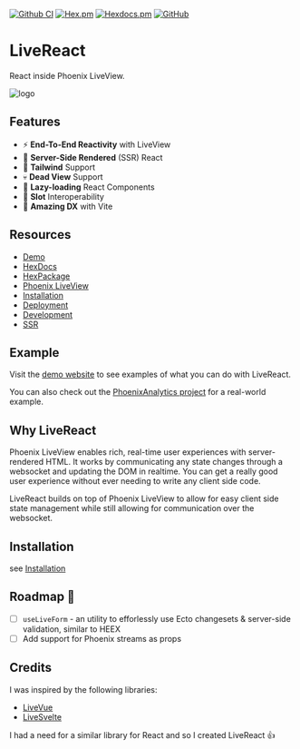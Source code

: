 [![Github CI](https://github.com/mrdotb/live_react/workflows/Tests/badge.svg)](https://github.com/mrdotb/live_react/actions)
[![Hex.pm](https://img.shields.io/hexpm/v/live_react.svg)](https://hex.pm/packages/live_react)
[![Hexdocs.pm](https://img.shields.io/badge/docs-hexdocs.pm-purple)](https://hexdocs.pm/live_react)
[![GitHub](https://img.shields.io/github/stars/mrdotb/live_react?style=social)](https://github.com/mrdotb/live_react)

# LiveReact

React inside Phoenix LiveView.

![logo](https://github.com/mrdotb/live_react/blob/main/logo.svg?raw=true)

## Features

- ⚡ **End-To-End Reactivity** with LiveView
- 🔋 **Server-Side Rendered** (SSR) React
- 🦄 **Tailwind** Support
- 💀 **Dead View** Support
- 🐌 **Lazy-loading** React Components
- 🦥 **Slot** Interoperability
- 🚀 **Amazing DX** with Vite

## Resources

- [Demo](https://live-react-examples.fly.dev/simple)
- [HexDocs](https://hexdocs.pm/live_react)
- [HexPackage](https://hex.pm/packages/live_react)
- [Phoenix LiveView](https://github.com/phoenixframework/phoenix_live_view)
- [Installation](/guides/installation.md)
- [Deployment](/guides/deployment.md)
- [Development](/guides/development.md)
- [SSR](/guides/ssr.md)

## Example

Visit the [demo website](https://live-react-examples.fly.dev/simple) to see examples of what you can do with LiveReact.

You can also check out the [PhoenixAnalytics project](https://github.com/lalabuy948/PhoenixAnalytics) for a real-world example.

## Why LiveReact

Phoenix LiveView enables rich, real-time user experiences with server-rendered HTML.
It works by communicating any state changes through a websocket and updating the DOM in realtime.
You can get a really good user experience without ever needing to write any client side code.

LiveReact builds on top of Phoenix LiveView to allow for easy client side state management while still allowing for communication over the websocket.

## Installation

see [Installation](/guides/installation.md)

## Roadmap 🎯

- [ ] `useLiveForm` - an utility to efforlessly use Ecto changesets & server-side validation, similar to HEEX
- [ ] Add support for Phoenix streams as props

## Credits

I was inspired by the following libraries:

- [LiveVue](https://github.com/Valian/live_vue)
- [LiveSvelte](https://github.com/woutdp/live_svelte)

I had a need for a similar library for React and so I created LiveReact 👍
